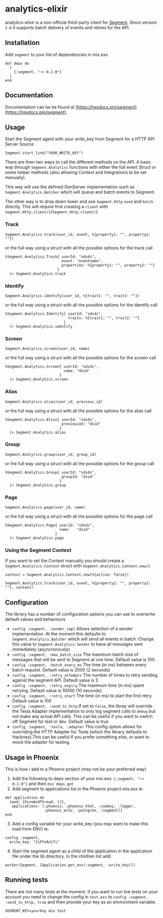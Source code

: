 analytics-elixir
================

analytics-elixir is a non-official third-party client for [Segment](https://segment.com). Since version `2.0` it supports
batch delivery of events and retries for the API.

## Installation

Add `segment` to your list of dependencies in mix.exs

```
def deps do
  [
    {:segment, "~> 0.2.0"}
  ]
end
```

## Documentation

Documentation can be be found at [https://hexdocs.pm/segment](https://hexdocs.pm/segment). 

## Usage

Start the Segment agent with your write_key from Segment for a HTTP API Server Source
```
Segment.start_link("YOUR_WRITE_KEY")
```
There are then two ways to call the different methods on the API.
A basic way through `Segment.Analytics` functions with either the full event Struct
or some helper methods (also allowing Context and Integrations to be set manually).

This way will use the defined GenServer implementation such as `Segment.Analytics.Batcher` which will 
queue and batch events to Segment.

The other way is to drop down lower and use `Segment.Http` `send` and `batch` directly. This will require first creating a `client` with `Segment.Http.client/1`/`Segment.Http.client/2`

### Track
```
Segment.Analytics.track(user_id, event, %{property1: "", property2: ""})
```
or the full way using a struct with all the possible options for the track call
```
%Segment.Analytics.Track{ userId: "sdsds",
                          event: "eventname",
                          properties: %{property1: "", property2: ""}
                        }
  |> Segment.Analytics.track
```

### Identify
```
Segment.Analytics.identify(user_id, %{trait1: "", trait2: ""})
```
or the full way using a struct with all the possible options for the identify call
```
%Segment.Analytics.Identify{ userId: "sdsds",
                             traits: %{trait1: "", trait2: ""}
                           }
  |> Segment.Analytics.identify
```

### Screen
```
Segment.Analytics.screen(user_id, name)
```
or the full way using a struct with all the possible options for the screen call
```
%Segment.Analytics.Screen{ userId: "sdsds",
                           name: "dssd"
                         }
  |> Segment.Analytics.screen
```

### Alias
```
Segment.Analytics.alias(user_id, previous_id)
```
or the full way using a struct with all the possible options for the alias call
```
%Segment.Analytics.Alias{ userId: "sdsds",
                          previousId: "dssd"
                         }
  |> Segment.Analytics.alias
```

### Group
```
Segment.Analytics.group(user_id, group_id)
```
or the full way using a struct with all the possible options for the group call
```
%Segment.Analytics.Group{ userId: "sdsds",
                          groupId: "dssd"
                         }
  |> Segment.Analytics.group
```

### Page
```
Segment.Analytics.page(user_id, name)
```
or the full way using a struct with all the possible options for the page call
```
%Segment.Analytics.Page{ userId: "sdsds",
                         name:   "dssd"
                       }
  |> Segment.Analytics.page
```


### Using the Segment Context

If you want to set the Context manually you should create a `Segment.Analytics.Context` struct with `Segment.Analytics.Context.new/1` 

```
context = Segment.Analytics.Context.new(%{active: false})

Segment.Analytics.track(user_id, event, %{property1: "", property2: ""}, context)
```

## Configuration

The library has a number of configuration options you can use to overwrite default values and behaviours

* `config :segment, :sender_impl` Allows selection of a sender implementation. At the moment this defaults to `Segment.Analytics.Batcher` which will send all events in batch. Change this value to `Segment.Analytics.Sender` to have all messages sent immediately (asyncronously)
* `config :segment, :max_batch_size` The maximum batch size of messages that will be sent to Segment at one time. Default value is 100.
* `config :segment, :batch_every_ms` The time (in ms) between every batch request. Default value is 2000 (2 seconds)
* `config :segment, :retry_attempts` The number of times to retry sending against the segment API. Default value is 3 
* `config :segment, :retry_expiry` The maximum time (in ms) spent retrying. Default value is 10000 (10 seconds)
* `config :segment, :retry_start` The time (in ms) to start the first retry. Default value is 100
* `config :segment, :send_to_http` If set to `false`, the libray will override the Tesla Adapter implementation to only log segment calls to `debug` but not make any actual API calls. This can be useful if you want to switch off Segment for test or dev. Default value is true
* `config :segment, :tesla, :adapter` This config option allows for overriding the HTTP Adapter for Tesla (which the library defaults to Hackney).This can be useful if you prefer something else, or want to mock the adapter for testing.

## Usage in Phoenix

This is how I add to a Phoenix project (may not be your preferred way)

1. Add the following to deps section of your mix.exs: `{:segment, "~> 0.2.0"}`
   and then `mix deps.get`
2. Add segment to applications list in the Phoenix project mix.exs
ie.
```
def application do
  [mod: {FormAndThread, []},
   applications: [:phoenix, :phoenix_html, :cowboy, :logger,
                  :phoenix_ecto, :postgrex, :segment]]
end
```
3. Add a config variable for your write_key (you may want to make this load from ENV)
ie.
```
config :segment,
  write_key: "2iFFnRsCfi"
```
4. Start the segment agent as a child of the application in the application file under
the lib directory. In the children list add:
```
worker(Segment, [Application.get_env(:segment, :write_key)])
```

## Running tests

There are not many tests at the moment. if you want to run live tests on your account you need to change the config in `test.exs` to `config :segment, :send_to_http, true` and then provide your key as an environment variable.
```
SEGMENT_KEY=yourkey mix test
```

